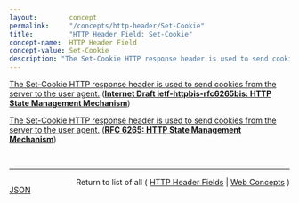 ```yaml
---
layout:        concept
permalink:     "/concepts/http-header/Set-Cookie"
title:         "HTTP Header Field: Set-Cookie"
concept-name:  HTTP Header Field
concept-value: Set-Cookie
description: "The Set-Cookie HTTP response header is used to send cookies from the server to the user agent."
---
```


[The Set-Cookie HTTP response header is used to send cookies from the server to the user agent.](https://datatracker.ietf.org/doc/html/draft-ietf-httpbis-rfc6265bis#section-4.1 "Read documentation for HTTP Header Field &#34;Set-Cookie&#34;") (**[Internet Draft ietf-httpbis-rfc6265bis: HTTP State Management Mechanism](/specs/IETF/I-D/ietf-httpbis-rfc6265bis "This document defines the HTTP Cookie and Set-Cookie header fields. These header fields can be used by HTTP servers to store state (called cookies) at HTTP user agents, letting the servers maintain a stateful session over the mostly stateless HTTP protocol. Although cookies have many historical infelicities that degrade their security and privacy, the Cookie and Set-Cookie header fields are widely used on the Internet. This document obsoletes RFC 2965.")**)

[The Set-Cookie HTTP response header is used to send cookies from the server to the user agent.](https://datatracker.ietf.org/doc/html/rfc6265#section-4.1 "Read documentation for HTTP Header Field &#34;Set-Cookie&#34;") (**[RFC 6265: HTTP State Management Mechanism](/specs/IETF/RFC/6265 "This document defines the HTTP Cookie and Set-Cookie header fields. These header fields can be used by HTTP servers to store state (called cookies) at HTTP user agents, letting the servers maintain a stateful session over the mostly stateless HTTP protocol. Although cookies have many historical infelicities that degrade their security and privacy, the Cookie and Set-Cookie header fields are widely used on the Internet.")**)

<br/>
<hr/>

<p style="float : left"><a href="./Set-Cookie.json" title="JSON representing this particular Web Concept value">JSON</a></p>
<p style="text-align: right">Return to list of all ( <a href="../http-header/">HTTP Header Fields</a> | <a href="../">Web Concepts</a> )</p>
